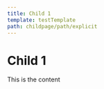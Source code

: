 ```yaml
---
title: Child 1
template: testTemplate
path: childpage/path/explicit
---
```

# Child 1

This is the content

